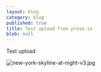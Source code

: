 ```yaml
---
layout: blog
category: blog
published: true
title: Test upload from prose.io
blob: null
---
```



Test upload

![new-york-skyline-at-night-v3.jpg]({{site.baseurl}}/new-york-skyline-at-night-v3.jpg)
